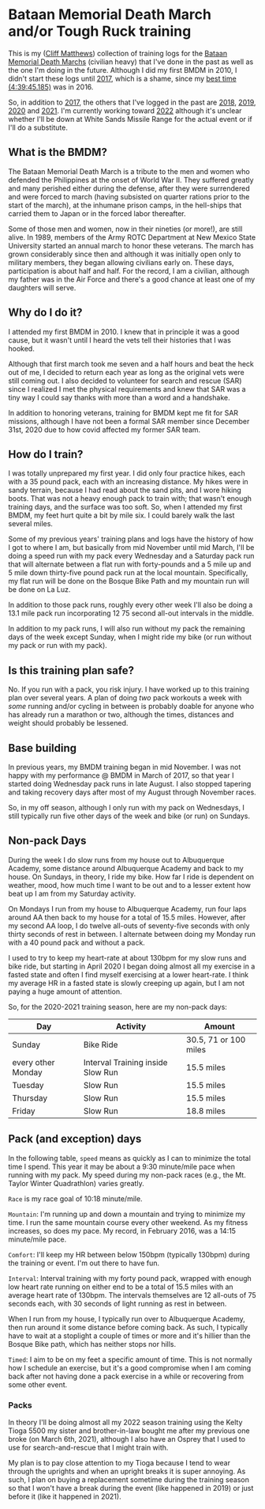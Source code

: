 # Bataan Memorial Death March and/or Tough Ruck training

This is my ([Cliff
Matthews](https://www.strava.com/athletes/58696205)) collection of
training logs for the [Bataan Memorial Death
Marchs](http://bataanmarch.com) (civilian heavy) that I've done in the
past as well as the one I'm doing in the future.  Although I did my
first BMDM in 2010, I didn't start these logs until [2017](2017.md),
which is a shame, since my [best time
(4:39:45.185)](https://bataanmemorialdeathmarch.itsyourrace.com/Results/6574/2016/35464/1524)
was in 2016.

So, in addition to [2017](2017.md), the others that I've logged in the
past are [2018](2018.md), [2019](2019.md), [2020](2020.md) and
[2021](2021.md).  I'm currently working toward [2022](2022.md)
although it's unclear whether I'll be down at White Sands Missile
Range for the actual event or if I'll do a substitute.

## What is the BMDM?

The Bataan Memorial Death March is a tribute to the men and women who
defended the Philippines at the onset of World War II.  They suffered
greatly and many perished either during the defense, after they were
surrendered and were forced to march (having subsisted on quarter
rations prior to the start of the march), at the inhumane prison
camps, in the hell-ships that carried them to Japan or in the forced
labor thereafter.

Some of those men and women, now in their nineties (or more!), are
still alive.  In 1989, members of the Army ROTC Department at New
Mexico State University started an annual march to honor these
veterans.  The march has grown considerably since then and although it
was initially open only to military members, they began allowing
civilians early on.  These days, participation is about half and half.
For the record, I am a civilian, although my father was in the Air
Force and there's a good chance at least one of my daughters will
serve.

## Why do I do it?

I attended my first BMDM in 2010.  I knew that in principle it was a
good cause, but it wasn't until I heard the vets tell their histories
that I was hooked.

Although that first march took me seven and a half hours and beat the
heck out of me, I decided to return each year as long as the original
vets were still coming out.  I also decided to volunteer for search
and rescue (SAR) since I realized I met the physical requirements and
knew that SAR was a tiny way I could say thanks with more than a word
and a handshake.

In addition to honoring veterans, training for BMDM kept me fit for
SAR missions, although I have not been a formal SAR member since
December 31st, 2020 due to how covid affected my former SAR team.

## How do I train?

I was totally unprepared my first year.  I did only four practice
hikes, each with a 35 pound pack, each with an increasing distance.
My hikes were in sandy terrain, because I had read about the sand
pits, and I wore hiking boots.  That was not a heavy enough pack to
train with; that wasn't enough training days, and the surface was too
soft.  So, when I attended my first BMDM, my feet hurt quite a bit by
mile six.  I could barely walk the last several miles.

Some of my previous years' training plans and logs have the history of
how I got to where I am, but basically from mid November until mid
March, I'll be doing a speed run with my pack every Wednesday and a
Saturday pack run that will alternate between a flat run with
forty-pounds and a 5 mile up and 5 mile down thirty-five pound pack
run at the local mountain. Specifically, my flat run will be done on
the Bosque Bike Path and my mountain run will be done on La Luz.

In addition to those pack runs, roughly every other week I'll also be
doing a 13.1 mile pack run incorporating 12 75 second all-out
intervals in the middle.

In addition to my pack runs, I will also run without my pack the
remaining days of the week except Sunday, when I might ride my bike
(or run without my pack or run with my pack).

## Is this training plan safe?

No.  If you run with a pack, you risk injury.  I have worked up to
this training plan over several years.  A plan of doing _two_ pack
workouts a week with _some_ running and/or cycling in between is
probably doable for anyone who has already run a marathon or two,
although the times, distances and weight should probably be lessened.

## Base building

In previous years, my BMDM training began in mid November.  I was not
happy with my performance @ BMDM in March of 2017, so that year I
started doing Wednesday pack runs in late August.  I also stopped
tapering and taking recovery days after most of my August through
November races.

So, in my off season, although I only run with my pack on Wednesdays,
I still typically run five other days of the week and bike (or run) on
Sundays.

## Non-pack Days

During the week I do slow runs from my house out to Albuquerque
Academy, some distance around Albuquerque Academy and back to my
house.  On Sundays, in theory, I ride my bike.  How far I ride is
dependent on weather, mood, how much time I want to be out and to a
lesser extent how beat up I am from my Saturday activity.

On Mondays I run from my house to Albuquerque Academy, run four laps
around AA then back to my house for a total of 15.5 miles. However,
after my second AA loop, I do twelve all-outs of seventy-five seconds
with only thirty seconds of rest in between.  I alternate between
doing my Monday run with a 40 pound pack and without a pack.

I used to try to keep my heart-rate at about 130bpm for my slow runs
and bike ride, but starting in April 2020 I began doing almost all my
exercise in a fasted state and often I find myself exercising at a
lower heart-rate.  I think my average HR in a fasted state is slowly
creeping up again, but I am not paying a huge amount of attention.

So, for the 2020-2021 training season, here are my non-pack days:

|Day|Activity|Amount|
|---|--------|------|
|Sunday|Bike Ride|30.5, 71 or 100 miles|
|every other Monday|Interval Training inside Slow Run|15.5 miles|
|Tuesday|Slow Run|15.5 miles|
|Thursday|Slow Run|15.5 miles|
|Friday|Slow Run|18.8 miles|

## Pack (and exception) days

In the following table, `speed` means as quickly as I can to minimize
the total time I spend. This year it may be about a 9:30 minute/mile
pace when running with my pack.  My speed during my non-pack races
(e.g., the Mt. Taylor Winter Quadrathlon) varies greatly.

`Race` is my race goal of 10:18 minute/mile.

`Mountain`: I'm running up and down a mountain and trying to minimize
my time.  I run the same mountain course every other weekend.  As my
fitness increases, so does my pace.  My record, in February 2016, was
a 14:15 minute/mile pace.

`Comfort`: I'll keep my HR between below 150bpm (typically 130bpm)
during the training or event.  I'm out there to have fun.

`Interval`: Interval training with my forty pound pack, wrapped with
enough low heart rate running on either end to be a total of 15.5
miles with an average heart rate of 130bpm.  The intervals themselves
are 12 all-outs of 75 seconds each, with 30 seconds of light running
as rest in between.

When I run from my house, I typically run over to Albuquerque Academy,
then run around it some distance before coming back.  As such, I
typically have to wait at a stoplight a couple of times or more and
it's hillier than the Bosque Bike path, which has neither stops nor
hills.

`Timed`: I aim to be on my feet a specific amount of time.  This is
not normally how I schedule an exercise, but it's a good compromise
when I am coming back after not having done a pack exercise in a while
or recovering from some other event.

### Packs

In theory I'll be doing almost all my 2022 season training using the
Kelty Tioga 5500 my sister and brother-in-law bought me after my
previous one broke (on March 6th, 2021), although I also have an
Osprey that I used to use for search-and-rescue that I might train
with.

My plan is to pay close attention to my Tioga because I tend to wear
through the uprights and when an upright breaks it is super annoying.
As such, I plan on buying a replacement sometime during the training
season so that I won't have a break during the event (like happened in
2019) or just before it (like it happened in 2021).
